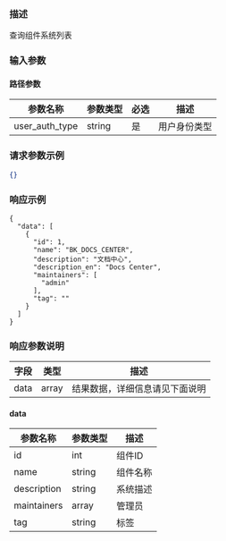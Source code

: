 ### 描述

查询组件系统列表


### 输入参数

#### 路径参数

| 参数名称           | 参数类型    | 必选 | 描述    |
|----------------|---------|----|-------|
| user_auth_type | string  | 是  | 用户身份类型 |


### 请求参数示例

```json
{}
```


### 响应示例
```
{
  "data": [
    {
      "id": 1,
      "name": "BK_DOCS_CENTER",
      "description": "文档中心",
      "description_en": "Docs Center",
      "maintainers": [
        "admin"
      ],
      "tag": ""
    }
  ]
}
```

### 响应参数说明

| 字段    | 类型   | 描述                               |
| ------- | ------ | ---------------------------------- |
| data    | array  | 结果数据，详细信息请见下面说明     |

#### data

| 参数名称        | 参数类型   | 描述   |
|-------------|--------|------|
| id          | int    | 组件ID |
| name        | string | 组件名称 |
| description | string | 系统描述 |
| maintainers | array  | 管理员  |
| tag         | string | 标签   |
